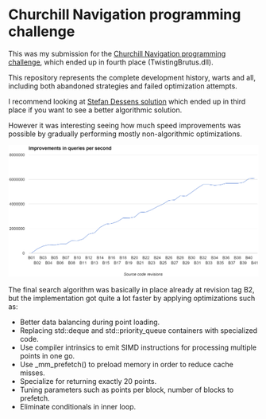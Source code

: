 Churchill Navigation programming challenge
==========================================

This was my submission for the
[Churchill Navigation programming challenge](http://churchillnavigation.com/challenge/),
which ended up in fourth place (TwistingBrutus.dll).

This repository represents the complete development history, warts and all,
including both abandoned strategies and failed optimization attempts.

I recommend looking at
[Stefan Dessens solution](https://github.com/sDessens/churchill-challange)
which ended up in third place if you want to see a better algorithmic solution.

However it was interesting seeing how much speed improvements was possible by
gradually performing mostly non-algorithmic optimizations.

![Improvements graph](images/improvements.png)

The final search algorithm was basically in place already at revision tag B2,
but the implementation got quite a lot faster by applying optimizations such
as:

* Better data balancing during point loading.
* Replacing std::deque and std::priority_queue containers with specialized code.
* Use compiler intrinsics to emit SIMD instructions for processing multiple points in one go.
* Use _mm_prefetch() to preload memory in order to reduce cache misses.
* Specialize for returning exactly 20 points.
* Tuning parameters such as points per block, number of blocks to prefetch.
* Eliminate conditionals in inner loop.
